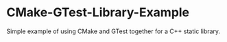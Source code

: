 # CMake-GTest-Library-Example
Simple example of using CMake and GTest together for a C++ static library.
